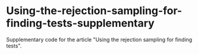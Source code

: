 # Using-the-rejection-sampling-for-finding-tests-supplementary
Supplementary code for the article "Using the rejection sampling for finding tests".
